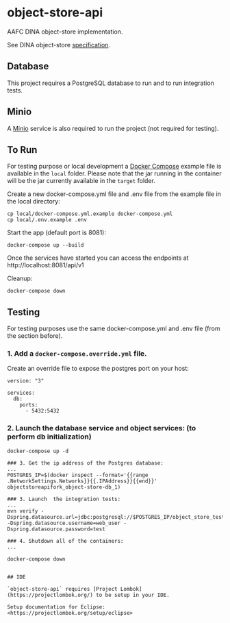 # object-store-api

AAFC DINA object-store implementation.

See DINA object-store [specification](https://github.com/DINA-Web/object-store-specs).

## Database
This project requires a PostgreSQL database to run and to run integration tests.

## Minio
A [Minio](https://min.io/) service is also required to run the project (not required for testing).

## To Run

For testing purpose or local development a [Docker Compose](https://docs.docker.com/compose/) example file is available in the `local` folder.
Please note that the jar running in the container will be the jar currently available in the `target` folder.

Create a new docker-compose.yml file and .env file from the example file in the local directory:

```
cp local/docker-compose.yml.example docker-compose.yml
cp local/.env.example .env
```

Start the app (default port is 8081):

```
docker-compose up --build
```

Once the services have started you can access the endpoints at http://localhost:8081/api/v1

Cleanup:
```
docker-compose down
```

## Testing
For testing purposes use the same docker-compose.yml and .env file (from the section before).

### 1. Add a `docker-compose.override.yml` file.

Create an override file to expose the postgres port on your host:
```
version: "3"

services:
  db:
    ports:
      - 5432:5432

```

### 2. Launch the database service and object services: (to perform db initialization)

```
docker-compose up -d

### 3. Get the ip address of the Postgres database:
...
POSTGRES_IP=$(docker inspect --format='{{range .NetworkSettings.Networks}}{{.IPAddress}}{{end}}' objectstoreapifork_object-store-db_1)

### 3. Launch  the integration tests:
...
mvn verify -Dspring.datasource.url=jdbc:postgresql://$POSTGRES_IP/object_store_test -Dspring.datasource.username=web_user -Dspring.datasource.password=test

### 4. Shutdown all of the containers:
...

docker-compose down


## IDE

`object-store-api` requires [Project Lombok](https://projectlombok.org/) to be setup in your IDE.

Setup documentation for Eclipse: <https://projectlombok.org/setup/eclipse>

